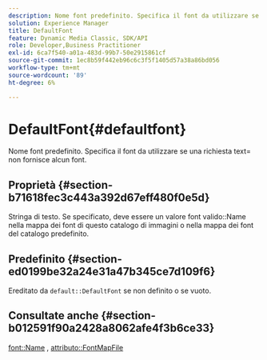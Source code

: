 ```yaml
---
description: Nome font predefinito. Specifica il font da utilizzare se una richiesta text= non fornisce alcun font.
solution: Experience Manager
title: DefaultFont
feature: Dynamic Media Classic, SDK/API
role: Developer,Business Practitioner
exl-id: 6ca7f540-a01a-483d-99b7-50e2915861cf
source-git-commit: 1ec8b59f442eb96c6c3f5f1405d57a38a86bd056
workflow-type: tm+mt
source-wordcount: '89'
ht-degree: 6%

---
```


# DefaultFont{#defaultfont}

Nome font predefinito. Specifica il font da utilizzare se una richiesta text= non fornisce alcun font.

## Proprietà {#section-b71618fec3c443a392d67eff480f0e5d}

Stringa di testo. Se specificato, deve essere un valore font valido::Name nella mappa dei font di questo catalogo di immagini o nella mappa dei font del catalogo predefinito.

## Predefinito {#section-ed0199be32a24e31a47b345ce7d109f6}

Ereditato da `default::DefaultFont` se non definito o se vuoto.

## Consultate anche {#section-b012591f90a2428a8062afe4f3b6ce33}

[font::Name](../../../../../is-api/image-catalog/image-serving-api-ref/c-image-catalog-reference/c-font-map-reference/r-name-font.md#reference-c55889877dc54aabb60734dcde86ee76) ,  [attributo::FontMapFile](../../../../../is-api/image-catalog/image-serving-api-ref/c-image-catalog-reference/c-attributes-reference/r-fontmapfile.md#reference-22e077d4595b45b6a6e549b8499ecb76)
